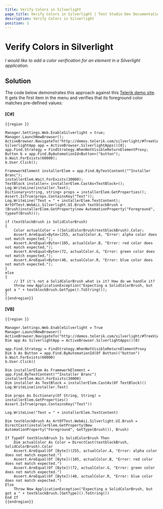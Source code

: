 ```yaml
---
title: Verify Colors in Silverlight
page_title: Verify Colors in Silverlight | Test Studio Dev Documentation
description: Verify Colors in Silverlight
position: 1
---
```

# Verify Colors in Silverlight #

_I would like to add a color verification for an element in a Silverlight application._

## Solution ##

The code below demonstrates this approach against this <a href="http://demos.telerik.com/silverlight/#TreeView/Performance" target="_blank">Telerik demo site</a>. It gets the first item in the menu and verifies that its foreground color matches pre-defined values:

#### __[C#]__

    {{region }}

    Manager.Settings.Web.EnableSilverlight = true; 
    Manager.LaunchNewBrowser(); 
    ActiveBrowser.NavigateTo("http://demos.telerik.com/silverlight/#TreeView/Performance"); 
    SilverlightApp app = ActiveBrowser.SilverlightApps()[0]; 
    app.Find.Strategy = FindStrategy.WhenNotVisibleReturnElementProxy; 
    Button b = app.Find.ByAutomationId<Button>("button"); 
    b.Wait.ForExists(60000); 
    b.User.Click();
    
    FrameworkElement installerElem = app.Find.ByTextContent("^Installer Branc"); 
    installerElem.Wait.ForExists(30000); 
    TextBlock installer= installerElem.CastAs<TextBlock>();
    Log.WriteLine(installer.Text);
    Dictionary<string, string> props = installerElem.GetProperties();
    Assert.IsTrue(props.ContainsKey("Text"));
    Log.WriteLine("Text = " + installerElem.TextContent);
    ArtOfTest.WebAii.Silverlight.UI.Brush textblockBrush = (Brush)installerElem.GetProperty(new AutomationProperty("Foreground", typeof(Brush)));
    
    if (textblockBrush is SolidColorBrush)
    {
        Color actualColor = ((SolidColorBrush)textblockBrush).Color;
        Assert.AreEqual<Byte>(255, actualColor.A, "Error: alpha color does not match expected.");
        Assert.AreEqual<Byte>(105, actualColor.B, "Error: red color does not match expected.");
        Assert.AreEqual<Byte>(72, actualColor.G, "Error: green color does not match expected.");
        Assert.AreEqual<Byte>(40, actualColor.R, "Error: blue color does not match expected.");
    }
    else
    {
        // If it's not a SolidColorBrush what is it? How do we handle it?
        throw new ApplicationException("Expecting a SolidColorBrush, but got a " + textblockBrush.GetType().ToString());
    }
    {{endregion}}

#### __[VB]__

    {{region }} 

    Manager.Settings.Web.EnableSilverlight = True
    Manager.LaunchNewBrowser()
    ActiveBrowser.NavigateTo("http://demos.telerik.com/silverlight/#TreeView/Performance")
    Dim app As SilverlightApp = ActiveBrowser.SilverlightApps()(0)
    
    app.Find.Strategy = FindStrategy.WhenNotVisibleReturnElementProxy
    Dim b As Button = app.Find.ByAutomationId(Of Button)("button")
    b.Wait.ForExists(60000)  
    b.User.Click()    
    
    Dim installerElem As FrameworkElement = app.Find.ByTextContent("^Installer Branc")
    installerElem.Wait.ForExists(30000)
    Dim installer As TextBlock = installerElem.CastAs(Of TextBlock)()
    Log.WriteLine(installer.Text)      
    
    Dim props As Dictionary(Of String, String) = installerElem.GetProperties()
    Assert.IsTrue(props.ContainsKey("Text"))
    
    Log.WriteLine("Text = " + installerElem.TextContent)
    
    Dim textblockBrush As ArtOfTest.WebAii.Silverlight.UI.Brush = DirectCast(installerElem.GetProperty(New AutomationProperty("Foreground", GetType(Brush))), Brush)
    
    If TypeOf textblockBrush Is SolidColorBrush Then
        Dim actualColor As Color = DirectCast(textblockBrush, SolidColorBrush).Color
        Assert.AreEqual(Of [Byte])(255, actualColor.A, "Error: alpha color does not match expected.")
        Assert.AreEqual(Of [Byte])(105, actualColor.B, "Error: red color does not match expected.")
        Assert.AreEqual(Of [Byte])(72, actualColor.G, "Error: green color does not match expected.")
        Assert.AreEqual(Of [Byte])(40, actualColor.R, "Error: blue color does not match expected.")
    Else
        Throw New ApplicationException("Expecting a SolidColorBrush, but got a " + textblockBrush.[GetType]().ToString())
    End If
    {{endregion}}




